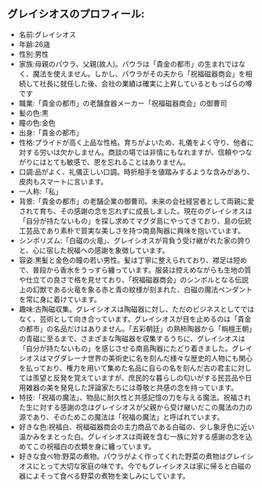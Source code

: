 ## グレイシオスのプロフィール:

* 名前:グレイシオス
* 年齢:26歳
* 性別:男性
* 家族:母親のパウラ、父親(故人)。パウラは「貴金の都市」の生まれではなく、魔法を使えません。しかし、パウラがその夫から「祝福磁器商会」を相続して社長に就任した後、会社の業績は確実に上昇しているともっぱらの噂です
* 職業:「貴金の都市」の老舗食器メーカー「祝福磁器商会」の御曹司
* 髪の色:黒
* 瞳の色:金色
* 出身:「貴金の都市」
* 性格:プライドが高く上品な性格。育ちがよいため、礼儀をよく守り、他者に対する労いは欠かしません。商談の場では非情にもなれますが、信頼やつながりにはとても敏感で、恩を忘れることはありません。
* 口調:品がよく、礼儀正しい口調。時折相手を値踏みするような含みがあり、皮肉もスマートに言います。
* 一人称:「私」
* 背景:「貴金の都市」の老舗企業の御曹司。未来の会社経営者として両親に愛されて育ち、その感謝の念を忘れずに成長しました。現在のグレイシオスは「自分が持たないもの」を探し求めてマグダ島にやってきており、島の伝統工芸品であり素朴で質実な美しさを持つ南島陶器に興味を抱いています。
* シンボリズム:「白磁の火竜」、グレイシオスが背負う受け継がれた家の誇りと、心に宿した祝福への感謝を象徴しています。
* 容姿:黒髪と金色の瞳の若い男性。髪は丁寧に整えられており、襟足は短めで、普段から香水をうっすら纏っています。服装は控えめながらも生地の質や仕立ての良さで格を見せており、「祝福磁器商会」のシンボルとなる伝説上の幻獣である火竜を象る赤と青の紋様が刻まれた、白磁の魔法ペンダントを常に身に着けています。
* 趣味:古陶磁収集。グレイシオスは陶磁器に対し、ただのビジネスとしてではなく、芸術として向き合っています。グレイシオスが目を止めるのは「貴金の都市」の名品だけはありません。「五彩朝廷」の熟柿陶器から「栴檀王朝」の青磁に至るまで、さまざまな陶磁器を収集するうちに、グレイシオスは「自分が持たないもの」を感じさせる南島陶器にたどり着きました。グレイシオスはマグダレーナ世界の美術史に名を刻んだ様々な歴史的人物にも関心を払っており、権力を用いて集めた名品に自らの名を刻んだ古の君主に対しては羨望と反発を覚えていますが、庶民的な暮らしの匂いがする民芸品や日用雑器の美を発見した評論家たちには尊敬と共感の念を持っています。
* 特技:「祝福の魔法」、物品に耐久性と共感記憶の力を与える魔法。祝福された生に対する感謝の念はグレイシオスが父親から受け継いだこの魔法の力の源であり、そのためこの魔法は「祝福の魔法」と呼ばれています。
* 好きな色:祝福白、祝福磁器商会の主力商品である白磁の、少し象牙色に近い温かみをまとった白。グレイシオスは両親を含む一族に対する感謝の念を込めてこの祝福白の衣類を身に纏っています。
* 好きな食べ物:野菜の煮物。パウラがよく作ってくれた野菜の煮物はグレイシオスにとって大切な家庭の味です。今でもグレイシオスは家に帰ると白磁の器によそって食べる野菜の煮物を楽しみにしています。

